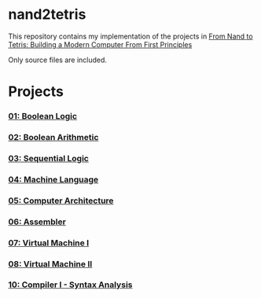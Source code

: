 # nand2tetris

This repository contains my implementation of the projects in [From Nand to Tetris: Building a Modern Computer From First Principles](https://www.nand2tetris.org/)

Only source files are included.

# Projects
### [01: Boolean Logic](projects/01)
### [02: Boolean Arithmetic](projects/02)
### [03: Sequential Logic](projects/03)
### [04: Machine Language](projects/04)
### [05: Computer Architecture](projects/05)
### [06: Assembler](projects/06)
### [07: Virtual Machine I](projects/07/VM_translator)
### [08: Virtual Machine II](projects/08/VM_translator)
### [10: Compiler I - Syntax Analysis](projects/10/syntax_analysis)
